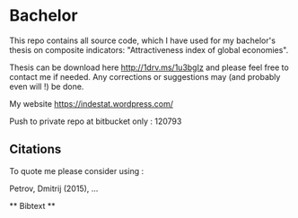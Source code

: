Bachelor
========

This repo contains all source code, which I have used for my bachelor's thesis on composite indicators: 
"Attractiveness index of global economies". 

Thesis can be download here <http://1drv.ms/1u3bgIz> and please feel free to contact me if needed. Any corrections or suggestions may (and probably even will !) be done.

My website <https://indestat.wordpress.com/>

Push to private repo at bitbucket only : 120793


## Citations

To quote me please consider using :

Petrov, Dmitrij (2015), ...


** Bibtext **






